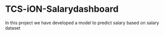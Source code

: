 # TCS-iON-Salarydashboard
In this project we have developed a model to predict salary based on salary dataset
